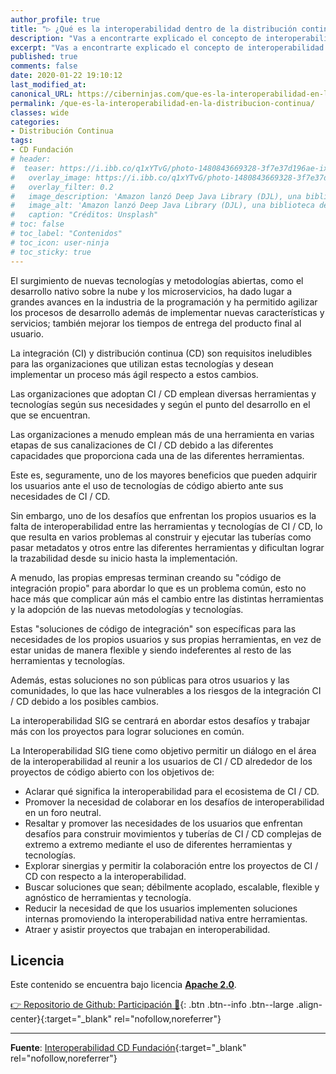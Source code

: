 ```yaml
---
author_profile: true
title: "▷ ¿Qué es la interoperabilidad dentro de la distribución continua?"
description: "Vas a encontrarte explicado el concepto de interoperabilidad dentro del mundo CI / CD además del equipo de trabajo sobre el desarrollo del término en sí"
excerpt: "Vas a encontrarte explicado el concepto de interoperabilidad dentro del mundo CI / CD además del equipo de trabajo sobre el desarrollo del término en sí"
published: true
comments: false
date: 2020-01-22 19:10:12
last_modified_at: 
canonical_URL: https://ciberninjas.com/que-es-la-interoperabilidad-en-la-distribucion-continua/
permalink: /que-es-la-interoperabilidad-en-la-distribucion-continua/
classes: wide
categories:
- Distribución Continua
tags:
- CD Fundación
# header:
#  teaser: https://i.ibb.co/q1xYTvG/photo-1480843669328-3f7e37d196ae-ixlib-rb-1-2.jpg
#   overlay_image: https://i.ibb.co/q1xYTvG/photo-1480843669328-3f7e37d196ae-ixlib-rb-1-2.jpg
#   overlay_filter: 0.2
#   image_description: 'Amazon lanzó Deep Java Library (DJL), una biblioteca de código abierto con API de Java para simplificar la capacitación, las pruebas, la implementación y la creación en 2020'
#   image_alt: 'Amazon lanzó Deep Java Library (DJL), una biblioteca de código abierto con API de Java para simplificar la capacitación, las pruebas, la implementación y la creación en 2002'
#   caption: "Créditos: Unsplash"
# toc: false
# toc_label: "Contenidos"
# toc_icon: user-ninja
# toc_sticky: true
---
```


El surgimiento de nuevas tecnologías y metodologías abiertas, como el desarrollo nativo sobre la nube y los microservicios, ha dado lugar a grandes avances en la industria de la programación y ha permitido agilizar los procesos de desarrollo además de implementar nuevas características y servicios; también mejorar los tiempos de entrega del producto final al usuario.

La integración (CI) y distribución continua (CD) son requisitos ineludibles para las organizaciones que utilizan estas tecnologías y desean implementar un proceso más ágil respecto a estos cambios.

Las organizaciones que adoptan CI / CD emplean diversas herramientas y tecnologías según sus necesidades y según el punto del desarrollo en el que se encuentran.

Las organizaciones a menudo emplean más de una herramienta en varias etapas de sus canalizaciones de CI / CD debido a las diferentes capacidades que proporciona cada una de las diferentes herramientas.

Este es, seguramente, uno de los mayores beneficios que pueden adquirir los usuarios ante el uso de tecnologías de código abierto ante sus necesidades de CI / CD.

Sin embargo, uno de los desafíos que enfrentan los propios usuarios es la falta de interoperabilidad entre las herramientas y tecnologías de CI / CD, lo que resulta en varios problemas al construir y ejecutar las tuberías como pasar metadatos y otros entre las diferentes herramientas y dificultan lograr la trazabilidad desde su inicio hasta la implementación.

A menudo, las propias empresas terminan creando su "código de integración propio" para abordar lo que es un problema común, esto no hace más que complicar aún más el cambio entre las distintas herramientas y la adopción de las nuevas metodologías y tecnologías.

Estas "soluciones de código de integración" son específicas para las necesidades de los propios usuarios y sus propias herramientas, en vez de estar unidas de manera flexible y siendo indeferentes al resto de las herramientas y tecnologías.

Además, estas soluciones no son públicas para otros usuarios y las comunidades, lo que las hace vulnerables a los riesgos de la integración CI / CD debido a los posibles cambios.

La interoperabilidad SIG se centrará en abordar estos desafíos y trabajar más con los proyectos para lograr soluciones en común.

La Interoperabilidad SIG tiene como objetivo permitir un diálogo en el área de la interoperabilidad al reunir a los usuarios de CI / CD alrededor de los proyectos de código abierto con los objetivos de:

- Aclarar qué significa la interoperabilidad para el ecosistema de CI / CD.
- Promover la necesidad de colaborar en los desafíos de interoperabilidad en un foro neutral.
- Resaltar y promover las necesidades de los usuarios que enfrentan desafíos para construir movimientos y tuberías de CI / CD complejas de extremo a extremo mediante el uso de diferentes herramientas y tecnologías.
- Explorar sinergias y permitir la colaboración entre los proyectos de CI / CD con respecto a la interoperabilidad.
- Buscar soluciones que sean; débilmente acoplado, escalable, flexible y agnóstico de herramientas y tecnología.
- Reducir la necesidad de que los usuarios implementen soluciones internas promoviendo la interoperabilidad nativa entre herramientas.
- Atraer y asistir proyectos que trabajan en interoperabilidad.

## Licencia

Este contenido se encuentra bajo licencia **[Apache 2.0](https://es.wikipedia.org/wiki/Apache_License)**.

[👉 Repositorio de Github: Participación 🤞](https://github.com/cdfoundation/sig-interoperability#governance){: .btn .btn--info .btn--large .align-center}{:target="_blank" rel="nofollow,noreferrer"}
<!-- wiki, integración continua: https://en.wikipedia.org/wiki/Continuous_integration#CI/CD -->

_____

**Fuente**: [Interoperabilidad CD Fundación](https://es.wikipedia.org/wiki/Apache_License){:target="_blank" rel="nofollow,noreferrer"}
